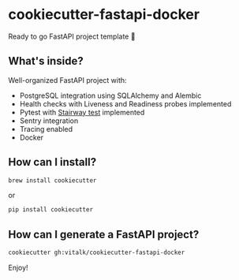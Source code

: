 cookiecutter-fastapi-docker
===========================

Ready to go FastAPI project template 🍪


What's inside?
--------------

Well-organized FastAPI project with:
- PostgreSQL integration using SQLAlchemy and Alembic
- Health checks with Liveness and Readiness probes implemented
- Pytest with [Stairway test](https://habr.com/ru/companies/yandex/articles/511892/) implemented
- Sentry integration
- Tracing enabled
- Docker


How can I install?
------------------

```bash
brew install cookiecutter
```

or

```bash
pip install cookiecutter
```


How can I generate a FastAPI project?
-------------------------------------

```bash
cookiecutter gh:vitalk/cookiecutter-fastapi-docker
```

Enjoy!
